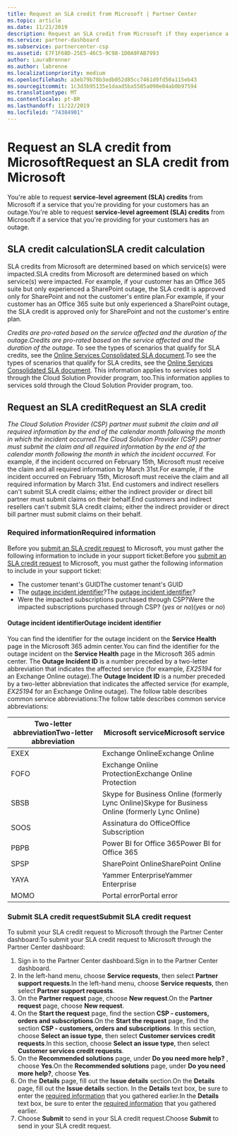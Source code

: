 ```yaml
---
title: Request an SLA credit from Microsoft | Partner Center
ms.topic: article
ms.date: 11/21/2019
description: Request an SLA credit from Microsoft if they experience a service outage.
ms.service: partner-dashboard
ms.subservice: partnercenter-csp
ms.assetid: E7F1F68D-25E5-46C5-9C98-1D0A9FAB7993
author: LauraBrenner
ms.author: labrenne
ms.localizationpriority: medium
ms.openlocfilehash: a3eb79b78b3edb052d85cc7461d9fd50a115eb43
ms.sourcegitcommit: 1c3d3b95135e1daad5ba5585a090e84ab0b97594
ms.translationtype: MT
ms.contentlocale: pt-BR
ms.lasthandoff: 11/22/2019
ms.locfileid: "74384901"
---
```

# <a name="request-an-sla-credit-from-microsoft"></a><span data-ttu-id="f1648-103">Request an SLA credit from Microsoft</span><span class="sxs-lookup"><span data-stu-id="f1648-103">Request an SLA credit from Microsoft</span></span> 

<span data-ttu-id="f1648-104">You're able to request **service-level agreement (SLA) credits** from Microsoft if a service that you're providing for your customers has an outage.</span><span class="sxs-lookup"><span data-stu-id="f1648-104">You're able to request **service-level agreement (SLA) credits** from Microsoft if a service that you're providing for your customers has an outage.</span></span>

## <a name="sla-credit-calculation"></a><span data-ttu-id="f1648-105">SLA credit calculation</span><span class="sxs-lookup"><span data-stu-id="f1648-105">SLA credit calculation</span></span>

<span data-ttu-id="f1648-106">SLA credits from Microsoft are determined based on which service(s) were impacted.</span><span class="sxs-lookup"><span data-stu-id="f1648-106">SLA credits from Microsoft are determined based on which service(s) were impacted.</span></span> <span data-ttu-id="f1648-107">For example, if your customer has an Office 365 suite but only experienced a SharePoint outage, the SLA credit is approved only for SharePoint and not the customer's entire plan.</span><span class="sxs-lookup"><span data-stu-id="f1648-107">For example, if your customer has an Office 365 suite but only experienced a SharePoint outage, the SLA credit is approved only for SharePoint and not the customer's entire plan.</span></span>

<span data-ttu-id="f1648-108">*Credits are pro-rated based on the service affected and the duration of the outage.*</span><span class="sxs-lookup"><span data-stu-id="f1648-108">*Credits are pro-rated based on the service affected and the duration of the outage.*</span></span> <span data-ttu-id="f1648-109">To see the types of scenarios that qualify for SLA credits, see the [Online Services Consolidated SLA document](http://www.microsoftvolumelicensing.com/DocumentSearch.aspx?Mode=3&DocumentTypeId=37).</span><span class="sxs-lookup"><span data-stu-id="f1648-109">To see the types of scenarios that qualify for SLA credits, see the [Online Services Consolidated SLA document](http://www.microsoftvolumelicensing.com/DocumentSearch.aspx?Mode=3&DocumentTypeId=37).</span></span> <span data-ttu-id="f1648-110">This information applies to services sold through the Cloud Solution Provider program, too.</span><span class="sxs-lookup"><span data-stu-id="f1648-110">This information applies to services sold through the Cloud Solution Provider program, too.</span></span>

## <a name="request-an-sla-credit"></a><span data-ttu-id="f1648-111">Request an SLA credit</span><span class="sxs-lookup"><span data-stu-id="f1648-111">Request an SLA credit</span></span>

<span data-ttu-id="f1648-112">*The Cloud Solution Provider (CSP) partner must submit the claim and all required information by the end of the calendar month following the month in which the incident occurred.*</span><span class="sxs-lookup"><span data-stu-id="f1648-112">*The Cloud Solution Provider (CSP) partner must submit the claim and all required information by the end of the calendar month following the month in which the incident occurred.*</span></span> <span data-ttu-id="f1648-113">For example, if the incident occurred on February 15th, Microsoft must receive the claim and all required information by March 31st.</span><span class="sxs-lookup"><span data-stu-id="f1648-113">For example, if the incident occurred on February 15th, Microsoft must receive the claim and all required information by March 31st.</span></span> <span data-ttu-id="f1648-114">End customers and indirect resellers can't submit SLA credit claims; either the indirect provider or direct bill partner must submit claims on their behalf.</span><span class="sxs-lookup"><span data-stu-id="f1648-114">End customers and indirect resellers can't submit SLA credit claims; either the indirect provider or direct bill partner must submit claims on their behalf.</span></span>

### <a name="required-information"></a><span data-ttu-id="f1648-115">Required information</span><span class="sxs-lookup"><span data-stu-id="f1648-115">Required information</span></span>

<span data-ttu-id="f1648-116">Before you [submit an SLA credit request](#submit-sla-credit-request) to Microsoft, you must gather the following information to include in your support ticket:</span><span class="sxs-lookup"><span data-stu-id="f1648-116">Before you [submit an SLA credit request](#submit-sla-credit-request) to Microsoft, you must gather the following information to include in your support ticket:</span></span>

- <span data-ttu-id="f1648-117">The customer tenant's GUID</span><span class="sxs-lookup"><span data-stu-id="f1648-117">The customer tenant's GUID</span></span>
- <span data-ttu-id="f1648-118">The [outage incident identifier](#outage-incident-identifier)?</span><span class="sxs-lookup"><span data-stu-id="f1648-118">The [outage incident identifier](#outage-incident-identifier)?</span></span>
- <span data-ttu-id="f1648-119">Were the impacted subscriptions purchased through CSP?</span><span class="sxs-lookup"><span data-stu-id="f1648-119">Were the impacted subscriptions purchased through CSP?</span></span> <span data-ttu-id="f1648-120">(*yes* or *no*)</span><span class="sxs-lookup"><span data-stu-id="f1648-120">(*yes* or *no*)</span></span>

#### <a name="outage-incident-identifier"></a><span data-ttu-id="f1648-121">Outage incident identifier</span><span class="sxs-lookup"><span data-stu-id="f1648-121">Outage incident identifier</span></span>

<span data-ttu-id="f1648-122">You can find the identifier for the outage incident on the **Service Health** page in the Microsoft 365 admin center.</span><span class="sxs-lookup"><span data-stu-id="f1648-122">You can find the identifier for the outage incident on the **Service Health** page in the Microsoft 365 admin center.</span></span> <span data-ttu-id="f1648-123">The **Outage Incident ID** is a number preceded by a two-letter abbreviation that indicates the affected service (for example, *EX25194* for an Exchange Online outage).</span><span class="sxs-lookup"><span data-stu-id="f1648-123">The **Outage Incident ID** is a number preceded by a two-letter abbreviation that indicates the affected service (for example, *EX25194* for an Exchange Online outage).</span></span> <span data-ttu-id="f1648-124">The follow table describes common service abbreviations:</span><span class="sxs-lookup"><span data-stu-id="f1648-124">The follow table describes common service abbreviations:</span></span>

| <span data-ttu-id="f1648-125">Two-letter abbreviation</span><span class="sxs-lookup"><span data-stu-id="f1648-125">Two-letter abbreviation</span></span> | <span data-ttu-id="f1648-126">Microsoft service</span><span class="sxs-lookup"><span data-stu-id="f1648-126">Microsoft service</span></span> |
| ----------------------- | ----------------- |
| <span data-ttu-id="f1648-127">EX</span><span class="sxs-lookup"><span data-stu-id="f1648-127">EX</span></span> | <span data-ttu-id="f1648-128">Exchange Online</span><span class="sxs-lookup"><span data-stu-id="f1648-128">Exchange Online</span></span> |
| <span data-ttu-id="f1648-129">FO</span><span class="sxs-lookup"><span data-stu-id="f1648-129">FO</span></span> | <span data-ttu-id="f1648-130">Exchange Online Protection</span><span class="sxs-lookup"><span data-stu-id="f1648-130">Exchange Online Protection</span></span> |
| <span data-ttu-id="f1648-131">SB</span><span class="sxs-lookup"><span data-stu-id="f1648-131">SB</span></span> | <span data-ttu-id="f1648-132">Skype for Business Online (formerly Lync Online)</span><span class="sxs-lookup"><span data-stu-id="f1648-132">Skype for Business Online (formerly Lync Online)</span></span> |
| <span data-ttu-id="f1648-133">SO</span><span class="sxs-lookup"><span data-stu-id="f1648-133">OS</span></span> | <span data-ttu-id="f1648-134">Assinatura do Office</span><span class="sxs-lookup"><span data-stu-id="f1648-134">Office Subscription</span></span> |
| <span data-ttu-id="f1648-135">PB</span><span class="sxs-lookup"><span data-stu-id="f1648-135">PB</span></span> | <span data-ttu-id="f1648-136">Power BI for Office 365</span><span class="sxs-lookup"><span data-stu-id="f1648-136">Power BI for Office 365</span></span> |
| <span data-ttu-id="f1648-137">SP</span><span class="sxs-lookup"><span data-stu-id="f1648-137">SP</span></span> | <span data-ttu-id="f1648-138">SharePoint Online</span><span class="sxs-lookup"><span data-stu-id="f1648-138">SharePoint Online</span></span> |
| <span data-ttu-id="f1648-139">YA</span><span class="sxs-lookup"><span data-stu-id="f1648-139">YA</span></span> | <span data-ttu-id="f1648-140">Yammer Enterprise</span><span class="sxs-lookup"><span data-stu-id="f1648-140">Yammer Enterprise</span></span> |
| <span data-ttu-id="f1648-141">MO</span><span class="sxs-lookup"><span data-stu-id="f1648-141">MO</span></span> | <span data-ttu-id="f1648-142">Portal error</span><span class="sxs-lookup"><span data-stu-id="f1648-142">Portal error</span></span> |

### <a name="submit-sla-credit-request"></a><span data-ttu-id="f1648-143">Submit SLA credit request</span><span class="sxs-lookup"><span data-stu-id="f1648-143">Submit SLA credit request</span></span>

<span data-ttu-id="f1648-144">To submit your SLA credit request to Microsoft through the Partner Center dashboard:</span><span class="sxs-lookup"><span data-stu-id="f1648-144">To submit your SLA credit request to Microsoft through the Partner Center dashboard:</span></span>

1. <span data-ttu-id="f1648-145">Sign in to the Partner Center dashboard.</span><span class="sxs-lookup"><span data-stu-id="f1648-145">Sign in to the Partner Center dashboard.</span></span>
2. <span data-ttu-id="f1648-146">In the left-hand menu, choose **Service requests**, then select **Partner support requests**.</span><span class="sxs-lookup"><span data-stu-id="f1648-146">In the left-hand menu, choose **Service requests**, then select **Partner support requests**.</span></span>
3. <span data-ttu-id="f1648-147">On the **Partner request** page, choose **New request**.</span><span class="sxs-lookup"><span data-stu-id="f1648-147">On the **Partner request** page, choose **New request**.</span></span>
4. <span data-ttu-id="f1648-148">On the **Start the request** page, find the section **CSP - customers, orders and subscriptions**.</span><span class="sxs-lookup"><span data-stu-id="f1648-148">On the **Start the request** page, find the section **CSP - customers, orders and subscriptions**.</span></span> <span data-ttu-id="f1648-149">In this section, choose **Select an issue type**, then select **Customer services credit requests**.</span><span class="sxs-lookup"><span data-stu-id="f1648-149">In this section, choose **Select an issue type**, then select **Customer services credit requests**.</span></span>
5. <span data-ttu-id="f1648-150">On the **Recommended solutions** page, under **Do you need more help?** , choose **Yes**.</span><span class="sxs-lookup"><span data-stu-id="f1648-150">On the **Recommended solutions** page, under **Do you need more help?**, choose **Yes**.</span></span>
6. <span data-ttu-id="f1648-151">On the **Details** page, fill out the **Issue details** section.</span><span class="sxs-lookup"><span data-stu-id="f1648-151">On the **Details** page, fill out the **Issue details** section.</span></span> <span data-ttu-id="f1648-152">In the **Details** text box, be sure to enter the [required information](#required-information) that you gathered earlier.</span><span class="sxs-lookup"><span data-stu-id="f1648-152">In the **Details** text box, be sure to enter the [required information](#required-information) that you gathered earlier.</span></span>
7. <span data-ttu-id="f1648-153">Choose **Submit** to send in your SLA credit request.</span><span class="sxs-lookup"><span data-stu-id="f1648-153">Choose **Submit** to send in your SLA credit request.</span></span>
